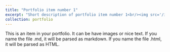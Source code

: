 ```yaml
---
title: "Portfolio item number 1"
excerpt: "Short description of portfolio item number 1<br/><img src='/images/pic1.jpg'>"
collection: portfolio
---
```


This is an item in your portfolio. It can be have images or nice text. If you name the file .md, it will be parsed as markdown. If you name the file .html, it will be parsed as HTML. 
